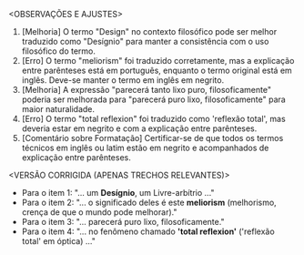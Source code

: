 <OBSERVAÇÕES E AJUSTES>
1. [Melhoria] O termo "Design" no contexto filosófico pode ser melhor traduzido como "Desígnio" para manter a consistência com o uso filosófico do termo.
2. [Erro] O termo "meliorism" foi traduzido corretamente, mas a explicação entre parênteses está em português, enquanto o termo original está em inglês. Deve-se manter o termo em inglês em negrito.
3. [Melhoria] A expressão "parecerá tanto lixo puro, filosoficamente" poderia ser melhorada para "parecerá puro lixo, filosoficamente" para maior naturalidade.
4. [Erro] O termo "total reflexion" foi traduzido como 'reflexão total', mas deveria estar em negrito e com a explicação entre parênteses.
5. [Comentário sobre Formatação] Certificar-se de que todos os termos técnicos em inglês ou latim estão em negrito e acompanhados de explicação entre parênteses.

<VERSÃO CORRIGIDA (APENAS TRECHOS RELEVANTES)>
- Para o item 1: "... um **Desígnio**, um Livre-arbítrio ..."
- Para o item 2: "... o significado deles é este **meliorism** (melhorismo, crença de que o mundo pode melhorar)."
- Para o item 3: "... parecerá puro lixo, filosoficamente."
- Para o item 4: "... no fenômeno chamado **'total reflexion'** ('reflexão total' em óptica) ..."